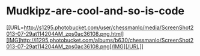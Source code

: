 Mudkipz-are-cool-and-so-is-code
===============================
[[URL=http://s1295.photobucket.com/user/chessmanlo/media/ScreenShot2013-07-29at114204AM_zps0ac36108.png.html][IMG]http://i1295.photobucket.com/albums/b630/chessmanlo/ScreenShot2013-07-29at114204AM_zps0ac36108.png[/IMG][/URL]]
